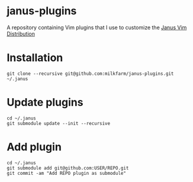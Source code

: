 # janus-plugins
A repository containing Vim plugins that I use to customize the [Janus Vim Distribution](https://github.com/carlhuda/janus)

# Installation

```shell
git clone --recursive git@github.com:milkfarm/janus-plugins.git ~/.janus
```

# Update plugins

```shell
cd ~/.janus
git submodule update --init --recursive
```
  
# Add plugin

```shell
cd ~/.janus
git submodule add git@github.com:USER/REPO.git
git commit -am "Add REPO plugin as submodule"
```
